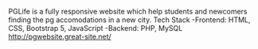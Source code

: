 PGLife is a fully responsive website which help students and newcomers finding the pg accomodations in a new city.
Tech Stack
-Frontend: HTML, CSS, Bootstrap 5, JavaScript
-Backend: PHP, MySQL
http://pgwebsite.great-site.net/

